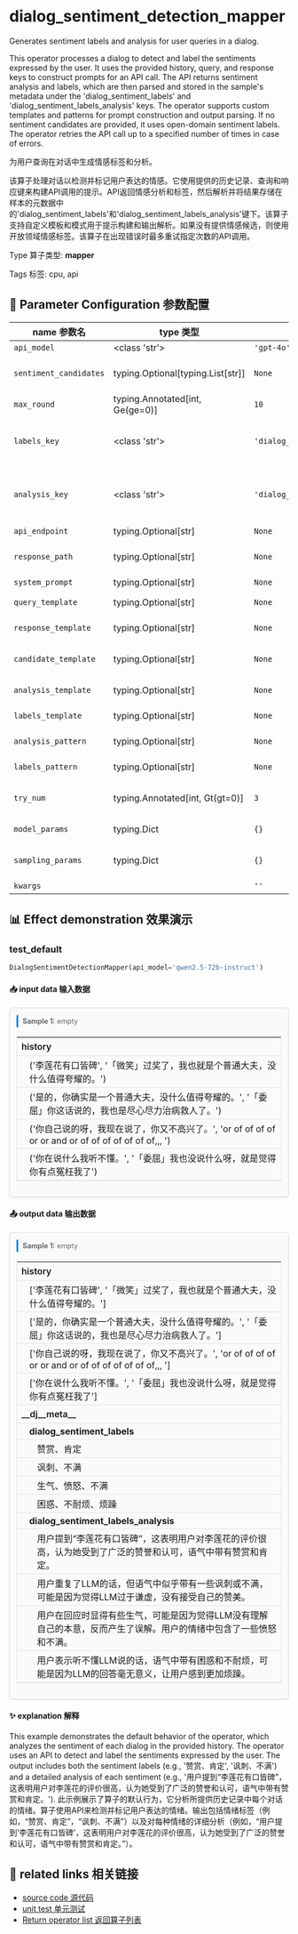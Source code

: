 # dialog_sentiment_detection_mapper

Generates sentiment labels and analysis for user queries in a dialog.

This operator processes a dialog to detect and label the sentiments expressed by the user. It uses the provided history, query, and response keys to construct prompts for an API call. The API returns sentiment analysis and labels, which are then parsed and stored in the sample's metadata under the 'dialog_sentiment_labels' and 'dialog_sentiment_labels_analysis' keys. The operator supports custom templates and patterns for prompt construction and output parsing. If no sentiment candidates are provided, it uses open-domain sentiment labels. The operator retries the API call up to a specified number of times in case of errors.

为用户查询在对话中生成情感标签和分析。

该算子处理对话以检测并标记用户表达的情感。它使用提供的历史记录、查询和响应键来构建API调用的提示。API返回情感分析和标签，然后解析并将结果存储在样本的元数据中的'dialog_sentiment_labels'和'dialog_sentiment_labels_analysis'键下。该算子支持自定义模板和模式用于提示构建和输出解析。如果没有提供情感候选，则使用开放领域情感标签。该算子在出现错误时最多重试指定次数的API调用。

Type 算子类型: **mapper**

Tags 标签: cpu, api

## 🔧 Parameter Configuration 参数配置
| name 参数名 | type 类型 | default 默认值 | desc 说明 |
|--------|------|--------|------|
| `api_model` | <class 'str'> | `'gpt-4o'` | API model name. |
| `sentiment_candidates` | typing.Optional[typing.List[str]] | `None` | The output sentiment candidates. Use open-domain sentiment labels if it is None. |
| `max_round` | typing.Annotated[int, Ge(ge=0)] | `10` | The max num of round in the dialog to build the prompt. |
| `labels_key` | <class 'str'> | `'dialog_sentiment_labels'` | The key name in the meta field to store the output labels. It is 'dialog_sentiment_labels' in default. |
| `analysis_key` | <class 'str'> | `'dialog_sentiment_labels_analysis'` | The key name in the meta field to store the corresponding analysis. It is 'dialog_sentiment_labels_analysis' in default. |
| `api_endpoint` | typing.Optional[str] | `None` | URL endpoint for the API. |
| `response_path` | typing.Optional[str] | `None` | Path to extract content from the API response. Defaults to 'choices.0.message.content'. |
| `system_prompt` | typing.Optional[str] | `None` | System prompt for the task. |
| `query_template` | typing.Optional[str] | `None` | Template for query part to build the input prompt. |
| `response_template` | typing.Optional[str] | `None` | Template for response part to build the input prompt. |
| `candidate_template` | typing.Optional[str] | `None` | Template for sentiment candidates to build the input prompt. |
| `analysis_template` | typing.Optional[str] | `None` | Template for analysis part to build the input prompt. |
| `labels_template` | typing.Optional[str] | `None` | Template for labels part to build the input prompt. |
| `analysis_pattern` | typing.Optional[str] | `None` | Pattern to parse the return sentiment analysis. |
| `labels_pattern` | typing.Optional[str] | `None` | Pattern to parse the return sentiment labels. |
| `try_num` | typing.Annotated[int, Gt(gt=0)] | `3` | The number of retry attempts when there is an API call error or output parsing error. |
| `model_params` | typing.Dict | `{}` | Parameters for initializing the API model. |
| `sampling_params` | typing.Dict | `{}` | Extra parameters passed to the API call. e.g {'temperature': 0.9, 'top_p': 0.95} |
| `kwargs` |  | `''` | Extra keyword arguments. |

## 📊 Effect demonstration 效果演示
### test_default
```python
DialogSentimentDetectionMapper(api_model='qwen2.5-72b-instruct')
```

#### 📥 input data 输入数据
<div class="sample-card" style="border:1px solid #ddd; padding:12px; margin:8px 0; border-radius:6px; background:#fafafa; box-shadow:0 1px 3px rgba(0,0,0,0.1);"><div class="sample-header" style="background:#f8f9fa; padding:4px 8px; margin-bottom:6px; border-radius:3px; font-size:0.9em; color:#666; border-left:3px solid #007acc;"><strong>Sample 1:</strong> empty</div><div class='meta' style='margin:6px 0;'><table class='meta-table' style='border-collapse:collapse; width:100%; border:1px solid #e3e3e3;'><tr><th colspan='2' style='text-align:left; vertical-align:top; padding:6px 8px; font-weight:600; border-bottom:1px solid #e3e3e3;'>history</th></tr><tr><td colspan='2' style='text-align:left; vertical-align:top; padding:4px 8px; padding-left:22px; border-bottom:1px solid #e3e3e3;'>(&#x27;李莲花有口皆碑&#x27;, &#x27;「微笑」过奖了，我也就是个普通大夫，没什么值得夸耀的。&#x27;)</td></tr><tr><td colspan='2' style='text-align:left; vertical-align:top; padding:4px 8px; padding-left:22px; border-bottom:1px solid #e3e3e3;'>(&#x27;是的，你确实是一个普通大夫，没什么值得夸耀的。&#x27;, &#x27;「委屈」你这话说的，我也是尽心尽力治病救人了。&#x27;)</td></tr><tr><td colspan='2' style='text-align:left; vertical-align:top; padding:4px 8px; padding-left:22px; border-bottom:1px solid #e3e3e3;'>(&#x27;你自己说的呀，我现在说了，你又不高兴了。&#x27;, &#x27;or of of of of or or and or of of of of of of of,,, &#x27;)</td></tr><tr><td colspan='2' style='text-align:left; vertical-align:top; padding:4px 8px; padding-left:22px; border-bottom:1px solid #e3e3e3;'>(&#x27;你在说什么我听不懂。&#x27;, &#x27;「委屈」我也没说什么呀，就是觉得你有点冤枉我了&#x27;)</td></tr></table></div></div>

#### 📤 output data 输出数据
<div class="sample-card" style="border:1px solid #ddd; padding:12px; margin:8px 0; border-radius:6px; background:#fafafa; box-shadow:0 1px 3px rgba(0,0,0,0.1);"><div class="sample-header" style="background:#f8f9fa; padding:4px 8px; margin-bottom:6px; border-radius:3px; font-size:0.9em; color:#666; border-left:3px solid #007acc;"><strong>Sample 1:</strong> empty</div><div class='meta' style='margin:6px 0;'><table class='meta-table' style='border-collapse:collapse; width:100%; border:1px solid #e3e3e3;'><tr><th colspan='2' style='text-align:left; vertical-align:top; padding:6px 8px; font-weight:600; border-bottom:1px solid #e3e3e3;'>history</th></tr><tr><td colspan='2' style='text-align:left; vertical-align:top; padding:4px 8px; padding-left:22px; border-bottom:1px solid #e3e3e3;'>[&#x27;李莲花有口皆碑&#x27;, &#x27;「微笑」过奖了，我也就是个普通大夫，没什么值得夸耀的。&#x27;]</td></tr><tr><td colspan='2' style='text-align:left; vertical-align:top; padding:4px 8px; padding-left:22px; border-bottom:1px solid #e3e3e3;'>[&#x27;是的，你确实是一个普通大夫，没什么值得夸耀的。&#x27;, &#x27;「委屈」你这话说的，我也是尽心尽力治病救人了。&#x27;]</td></tr><tr><td colspan='2' style='text-align:left; vertical-align:top; padding:4px 8px; padding-left:22px; border-bottom:1px solid #e3e3e3;'>[&#x27;你自己说的呀，我现在说了，你又不高兴了。&#x27;, &#x27;or of of of of or or and or of of of of of of of,,, &#x27;]</td></tr><tr><td colspan='2' style='text-align:left; vertical-align:top; padding:4px 8px; padding-left:22px; border-bottom:1px solid #e3e3e3;'>[&#x27;你在说什么我听不懂。&#x27;, &#x27;「委屈」我也没说什么呀，就是觉得你有点冤枉我了&#x27;]</td></tr><tr><th colspan='2' style='text-align:left; vertical-align:top; padding:6px 8px; font-weight:600; border-bottom:1px solid #e3e3e3;'>__dj__meta__</th></tr><tr><td colspan='2' style='text-align:left; vertical-align:top; padding:4px 8px; padding-left:22px; border-bottom:1px solid #e3e3e3;'><strong>dialog_sentiment_labels</strong></td></tr><tr><td colspan='2' style='text-align:left; vertical-align:top; padding:4px 8px; padding-left:36px; border-bottom:1px solid #e3e3e3;'>赞赏、肯定</td></tr><tr><td colspan='2' style='text-align:left; vertical-align:top; padding:4px 8px; padding-left:36px; border-bottom:1px solid #e3e3e3;'>讽刺、不满</td></tr><tr><td colspan='2' style='text-align:left; vertical-align:top; padding:4px 8px; padding-left:36px; border-bottom:1px solid #e3e3e3;'>生气、愤怒、不满</td></tr><tr><td colspan='2' style='text-align:left; vertical-align:top; padding:4px 8px; padding-left:36px; border-bottom:1px solid #e3e3e3;'>困惑、不耐烦、烦躁</td></tr><tr><td colspan='2' style='text-align:left; vertical-align:top; padding:4px 8px; padding-left:22px; border-bottom:1px solid #e3e3e3;'><strong>dialog_sentiment_labels_analysis</strong></td></tr><tr><td colspan='2' style='text-align:left; vertical-align:top; padding:4px 8px; padding-left:36px; border-bottom:1px solid #e3e3e3;'>用户提到“李莲花有口皆碑”，这表明用户对李莲花的评价很高，认为她受到了广泛的赞誉和认可，语气中带有赞赏和肯定。</td></tr><tr><td colspan='2' style='text-align:left; vertical-align:top; padding:4px 8px; padding-left:36px; border-bottom:1px solid #e3e3e3;'>用户重复了LLM的话，但语气中似乎带有一些讽刺或不满，可能是因为觉得LLM过于谦虚，没有接受自己的赞美。</td></tr><tr><td colspan='2' style='text-align:left; vertical-align:top; padding:4px 8px; padding-left:36px; border-bottom:1px solid #e3e3e3;'>用户在回应时显得有些生气，可能是因为觉得LLM没有理解自己的本意，反而产生了误解。用户的情绪中包含了一些愤怒和不满。</td></tr><tr><td colspan='2' style='text-align:left; vertical-align:top; padding:4px 8px; padding-left:36px; border-bottom:1px solid #e3e3e3;'>用户表示听不懂LLM说的话，语气中带有困惑和不耐烦，可能是因为LLM的回答毫无意义，让用户感到更加烦躁。</td></tr></table></div></div>

#### ✨ explanation 解释
This example demonstrates the default behavior of the operator, which analyzes the sentiment of each dialog in the provided history. The operator uses an API to detect and label the sentiments expressed by the user. The output includes both the sentiment labels (e.g., '赞赏、肯定', '讽刺、不满') and a detailed analysis of each sentiment (e.g., '用户提到“李莲花有口皆碑”，这表明用户对李莲花的评价很高，认为她受到了广泛的赞誉和认可，语气中带有赞赏和肯定。').
此示例展示了算子的默认行为，它分析所提供历史记录中每个对话的情绪。算子使用API来检测并标记用户表达的情绪。输出包括情绪标签（例如，“赞赏、肯定”，“讽刺、不满”）以及对每种情绪的详细分析（例如，“用户提到‘李莲花有口皆碑’，这表明用户对李莲花的评价很高，认为她受到了广泛的赞誉和认可，语气中带有赞赏和肯定。”）。


## 🔗 related links 相关链接
- [source code 源代码](../../../data_juicer/ops/mapper/dialog_sentiment_detection_mapper.py)
- [unit test 单元测试](../../../tests/ops/mapper/test_dialog_sentiment_detection_mapper.py)
- [Return operator list 返回算子列表](../../Operators.md)